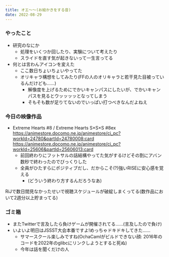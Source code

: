 ```yaml
---
title: オエ～～(お絵かきをする音)
date: 2022-08-29
---
```


### やったこと
+ 研究のなにか
  + 処理をいくつか回したり、実験について考えたり
  + スライドを直す気が起きないって一生言ってる
+ 何とは言わんアイコンを変えた
  + ここ数日ちょいちょいやってた
  + オリキャラ構想をしてみたり(FFの人のオリキャラと若干見た目被っているんだけども……)
    + 解像度を上げるためにでかいキャンパスにしたいが、でかいキャンパスを見るとウッッッッとなってしまう
    + そもそも数が足りてないのでいっぱい打つべきなんだよねえ

### 今日の映像作品
+ Extreme Hearts #8 / Extreme Hearts S×S×S #8ex
  <https://animestore.docomo.ne.jp/animestore/ci_pc?workId=24780&partId=24780008:card>
  <https://animestore.docomo.ne.jp/animestore/ci_pc?workId=25606&partId=25606013:card>
  + 前回終わりにフットサルの話結構やってた気がするけどその割にアバン数秒で終わったのでびっくりした
  + 全員がひたすらにポジティブだし、だからこそ(?)強いRISEに安心感を覚える
    + (どういう終わり方するんだろうなあ)

RiJで数日間見なかったせいで視聴スケジュールが破綻しまくってる(数作品において2週分以上貯まってる)

### ゴミ箱
+ またTwitterで言及したら負けゲームが開催されてる……(言及したので負け)
+ いよいよ明日はJSSST大会本番ですよ!めっちゃドキドキしてきた……
  + サマースクール楽しみですね(OchaCamlがビルドできない顔: 2016年のコードを2022年のglibcにリンクしようとすると死ぬ)
  + 今年は話を聞くだけの人

